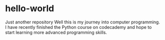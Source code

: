 # hello-world
Just another repository
Well this is my journey into computer programming. I have recently finished the Python course on codecademy and hope to start learning more advanced programming skills.
